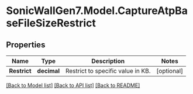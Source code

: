 # SonicWallGen7.Model.CaptureAtpBaseFileSizeRestrict

## Properties

Name | Type | Description | Notes
------------ | ------------- | ------------- | -------------
**Restrict** | **decimal** | Restrict to specific value in KB. | [optional] 

[[Back to Model list]](../README.md#documentation-for-models) [[Back to API list]](../README.md#documentation-for-api-endpoints) [[Back to README]](../README.md)

